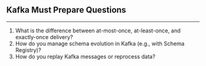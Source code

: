 ## Kafka Must Prepare Questions

---

1. What is the difference between at-most-once, at-least-once, and exactly-once delivery?
2. How do you manage schema evolution in Kafka (e.g., with Schema Registry)?
3. How do you replay Kafka messages or reprocess data?